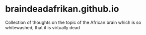 # braindeadafrikan.github.io
Collection of thoughts on the topic of the African brain which is so whitewashed, that it is virtually dead

